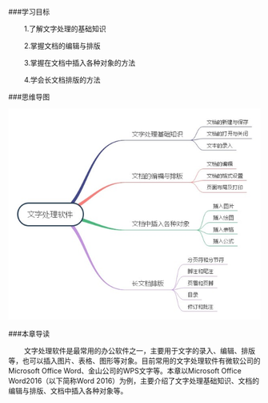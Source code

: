 ###学习目标

&nbsp;&nbsp;&nbsp;&nbsp;&nbsp;&nbsp;&nbsp;&nbsp;1.了解文字处理的基础知识

&nbsp;&nbsp;&nbsp;&nbsp;&nbsp;&nbsp;&nbsp;&nbsp;2.掌握文档的编辑与排版

&nbsp;&nbsp;&nbsp;&nbsp;&nbsp;&nbsp;&nbsp;&nbsp;3.掌握在文档中插入各种对象的方法

&nbsp;&nbsp;&nbsp;&nbsp;&nbsp;&nbsp;&nbsp;&nbsp;4.学会长文档排版的方法

###思维导图

<div align="center"><img src="/images/0-4.jpg"></div>
 
###本章导读

&nbsp;&nbsp;&nbsp;&nbsp;&nbsp;&nbsp;&nbsp;&nbsp;文字处理软件是最常用的办公软件之一，主要用于文字的录入、编辑、排版等，也可以插入图片、表格、图形等对象。目前常用的文字处理软件有微软公司的Microsoft Office Word、金山公司的WPS文字等。本章以Microsoft Office Word2016（以下简称Word 2016）为例，主要介绍了文字处理基础知识、文档的编辑与排版、文档中插入各种对象等。
